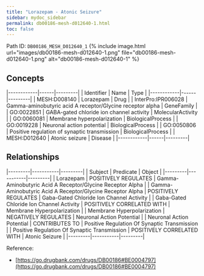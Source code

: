 ```yaml
---
title: "Lorazepam - Atonic Seizure"
sidebar: mydoc_sidebar
permalink: db00186-mesh-d012640-1.html
toc: false 
---
```



Path ID: `DB00186_MESH_D012640_1`
{% include image.html url="images/db00186-mesh-d012640-1.png" file="db00186-mesh-d012640-1.png" alt="db00186-mesh-d012640-1" %}

## Concepts

|------------|------|---------|
| Identifier | Name | Type    |
|------------|------|---------|
| MESH:D008140 | Lorazepam | Drug |
| InterPro:IPR006028 | Gamma-aminobutyric acid A receptor/Glycine receptor alpha | GeneFamily |
| GO:0022851 | GABA-gated chloride ion channel activity | MolecularActivity |
| GO:0060081 | Membrane hyperpolarization | BiologicalProcess |
| GO:0019228 | Neuronal action potential | BiologicalProcess |
| GO:0050806 | Positive regulation of synaptic transmission | BiologicalProcess |
| MESH:D012640 | Atonic seizure | Disease |
|------------|------|---------|

## Relationships

|---------|-----------|---------|
| Subject | Predicate | Object  |
|---------|-----------|---------|
| Lorazepam | POSITIVELY REGULATES | Gamma-Aminobutyric Acid A Receptor/Glycine Receptor Alpha |
| Gamma-Aminobutyric Acid A Receptor/Glycine Receptor Alpha | POSITIVELY REGULATES | Gaba-Gated Chloride Ion Channel Activity |
| Gaba-Gated Chloride Ion Channel Activity | POSITIVELY CORRELATED WITH | Membrane Hyperpolarization |
| Membrane Hyperpolarization | NEGATIVELY REGULATES | Neuronal Action Potential |
| Neuronal Action Potential | CONTRIBUTES TO | Positive Regulation Of Synaptic Transmission |
| Positive Regulation Of Synaptic Transmission | POSITIVELY CORRELATED WITH | Atonic Seizure |
|---------|-----------|---------|

Reference: 
  - [https://go.drugbank.com/drugs/DB00186#BE0004797](https://go.drugbank.com/drugs/DB00186#BE0004797)
